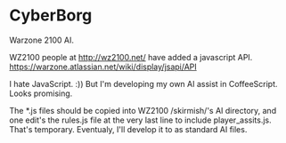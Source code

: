 CyberBorg
=========

Warzone 2100 AI.

WZ2100 people at
  http://wz2100.net/
have added a javascript API.
  https://warzone.atlassian.net/wiki/display/jsapi/API

I hate JavaScript.  :))
But I'm developing my own AI assist in CoffeeScript.
Looks promising.

The *.js files should be copied into WZ2100 /skirmish/'s AI directory, and
one edit's the rules.js file at the very last line to include player_assits.js.
That's temporary.
Eventualy, I'll develop it to as standard AI files.
